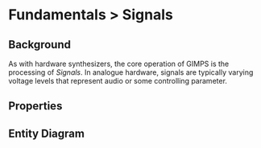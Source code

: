 # Fundamentals > Signals

## Background

As with hardware synthesizers, the core operation of GIMPS is the processing of _Signals_. In analogue hardware, signals are typically varying voltage levels that represent audio or some controlling parameter. 

## Properties


## Entity Diagram

